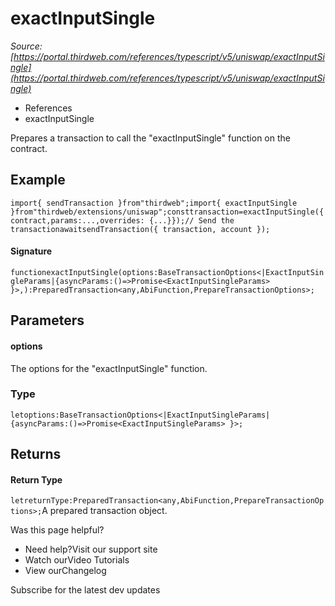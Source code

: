 # exactInputSingle

*Source: [https://portal.thirdweb.com/references/typescript/v5/uniswap/exactInputSingle](https://portal.thirdweb.com/references/typescript/v5/uniswap/exactInputSingle)*

* References
* exactInputSingle

Prepares a transaction to call the "exactInputSingle" function on the contract.

## Example

`import{ sendTransaction }from"thirdweb";import{ exactInputSingle }from"thirdweb/extensions/uniswap";consttransaction=exactInputSingle({contract,params:...,overrides: {...}});// Send the transactionawaitsendTransaction({ transaction, account });`
#### Signature

`functionexactInputSingle(options:BaseTransactionOptions<|ExactInputSingleParams|{asyncParams:()=>Promise<ExactInputSingleParams> }>,):PreparedTransaction<any,AbiFunction,PrepareTransactionOptions>;`
## Parameters

#### options

The options for the "exactInputSingle" function.

### Type

`letoptions:BaseTransactionOptions<|ExactInputSingleParams|{asyncParams:()=>Promise<ExactInputSingleParams> }>;`
## Returns

#### Return Type

`letreturnType:PreparedTransaction<any,AbiFunction,PrepareTransactionOptions>;`A prepared transaction object.

Was this page helpful?

* Need help?Visit our support site
* Watch ourVideo Tutorials
* View ourChangelog

Subscribe for the latest dev updates

